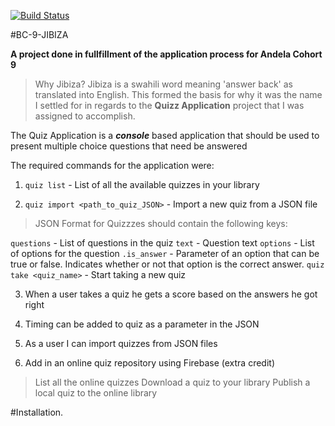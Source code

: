 [![Build Status](https://travis-ci.org/Kimanicodes/bc-9-jibiza.svg?branch=dev)](https://travis-ci.org/Kimanicodes/bc-9-jibiza)

#BC-9-JIBIZA

**A project done in fullfillment of the application process for Andela Cohort 9**

>Why Jibiza? 
Jibiza is a swahili word meaning 'answer back' as translated into English. This formed the basis for why it was the name I settled for in regards to the **Quizz Application** project that I was assigned to accomplish.

The Quiz Application is a ***console*** based application that should be used to present multiple choice questions that need be answered 

The required commands for the application were:

1. `quiz list` - List of all the available quizzes in your library

2. `quiz import <path_to_quiz_JSON>` - Import a new quiz from a JSON file

> JSON Format for Quizzzes should contain the following keys: 

`questions` - List of questions in the quiz
`text` - Question text
`options` - List of options for the question
`.is_answer` - Parameter of an option that can be true or false. Indicates whether or not that option is the correct answer.
`quiz take <quiz_name>` - Start taking a new quiz

3. When a user takes a quiz he gets a score based on the answers he got right

4. Timing can be added to quiz as a parameter in the JSON

5. As a user I can import quizzes from JSON files

6. Add in an online quiz repository using Firebase (extra credit)

>List all the online quizzes
Download a quiz to your library
Publish a local quiz to the online library

#Installation.